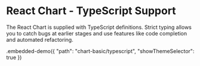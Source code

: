 # React Chart - TypeScript Support


The React Chart is supplied with TypeScript definitions. Strict typing allows you to catch bugs at earlier stages and use features like code completion and automated refactoring.

.embedded-demo({ "path": "chart-basic/typescript", "showThemeSelector": true })
